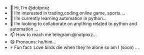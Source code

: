 - 👋 Hi, I’m @dotpnxz
- 👀 I’m interested in trading,coding,online game, sports....
- 🌱 I’m currently learning automation in python...
- 💞️ I’m looking to collaborate on anything related to python and automation ...
- 📫 How to reach me telegram:@notpnxz...
- 😄 Pronouns: he/him...
- ⚡ Fun fact: Love birds die when they're alone so am I (soon) ...

<!---
dotpnxz/dotpnxz is a ✨ special ✨ repository because its `README.md` (this file) appears on your GitHub profile.
You can click the Preview link to take a look at your changes.
--->
